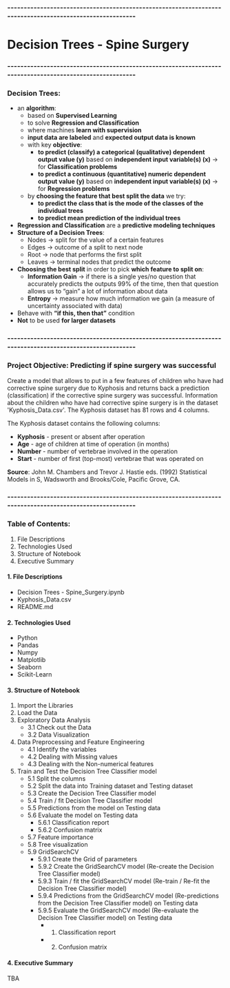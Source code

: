 ### --------------------------------------------------------------------------------------------------------
# Decision Trees - Spine Surgery
### --------------------------------------------------------------------------------------------------------
### Decision Trees:
- an **algorithm**:
    - based on **Supervised Learning**
    - to solve **Regression and Classification**
    - where machines **learn with supervision**
    - **input data are labeled** and **expected output data is known**
    - with key **objective**:
        - **to predict (classify) a categorical (qualitative) dependent output value (y)** based on **independent input variable(s) (x)** -> for **Classification problems**
        - **to predict a continuous (quantitative) numeric dependent output value (y)** based on **independent input variable(s) (x)** -> for **Regression problems**
    - by **choosing the feature that best split the data** we try:
        - **to predict the class that is the mode of the classes of the individual trees**
        - **to predict mean prediction of the individual trees**
- **Regression and Classification** are a **predictive modeling techniques**
- **Structure of a Decision Trees**:
  - Nodes -> split for the value of a certain features
  - Edges -> outcome of a split to next node
  - Root -> node that performs the first split
  - Leaves -> terminal nodes that predict the outcome                
- **Choosing the best split** in order to pick **which feature to split on**:
  - **Information Gain** -> if there is a single yes/no question that accurately predicts the outputs 99% of the time, then that question allows us to “gain” a lot of information about data
  - **Entropy** -> measure how much information we gain (a measure of uncertainty associated with data)    
- Behave with **“if this, then that”** condition                   
- **Not** to be used **for larger datasets**

### --------------------------------------------------------------------------------------------------------
### Project Objective: Predicting if spine surgery was successful
Create a model that allows to put in a few features of children who have had corrective spine surgery due to Kyphosis and returns back a prediction (classification) if the corrective spine surgery was successful. Information about the children who have had corrective spine surgery is in the dataset 'Kyphosis_Data.csv'. The Kyphosis dataset has 81 rows and 4 columns. 

The Kyphosis dataset contains the following columns:
- **Kyphosis** - present or absent after operation
- **Age** - age of children at time of operation (in months)
- **Number** - number of vertebrae involved in the operation
- **Start** - number of first (top-most) vertebrae that was operated on

**Source**: John M. Chambers and Trevor J. Hastie eds. (1992) Statistical Models in S, Wadsworth and Brooks/Cole, Pacific Grove, CA.

### --------------------------------------------------------------------------------------------------------
### Table of Contents:
1. File Descriptions
2. Technologies Used
3. Structure of Notebook
4. Executive Summary

#### 1. File Descriptions
- Decision Trees - Spine_Surgery.ipynb
- Kyphosis_Data.csv
- README.md

#### 2. Technologies Used
- Python
- Pandas
- Numpy
- Matplotlib
- Seaborn
- Scikit-Learn

#### 3. Structure of Notebook
1. Import the Libraries
2. Load the Data
3. Exploratory Data Analysis
    - 3.1 Check out the Data
    - 3.2 Data Visualization
4. Data Preprocessing and Feature Engineering
    - 4.1 Identify the variables
    - 4.2 Dealing with Missing values
    - 4.3 Dealing with the Non-numerical features
5. Train and Test the Decision Tree Classifier model
    - 5.1 Split the columns
    - 5.2 Split the data into Training dataset and Testing dataset
    - 5.3 Create the Decision Tree Classifier model
    - 5.4 Train / fit Decision Tree Classifier model
    - 5.5 Predictions from the model on Testing data
    - 5.6 Evaluate the model on Testing data
      - 5.6.1 Classification report
      - 5.6.2 Confusion matrix
    - 5.7 Feature importance
    - 5.8 Tree visualization
    - 5.9 GridSearchCV
      - 5.9.1 Create the Grid of parameters
      - 5.9.2 Create the GridSearchCV model (Re-create the Decision Tree Classifier model)
      - 5.9.3 Train / fit the GridSearchCV model (Re-train / Re-fit the Decision Tree Classifier model)
      - 5.9.4 Predictions from the GridSearchCV model (Re-predictions from the Decision Tree Classifier model) on Testing data
      - 5.9.5 Evaluate the GridSearchCV model (Re-evaluate the Decision Tree Classifier model) on Testing data
        - 1. Classification report
        - 2. Confusion matrix

#### 4. Executive Summary
TBA
